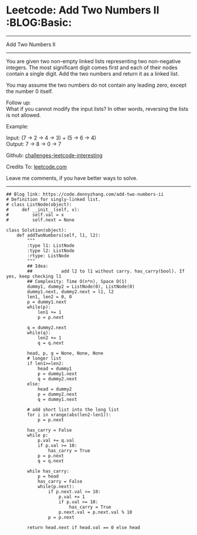 # Leetcode: Add Two Numbers II     :BLOG:Basic:


---

Add Two Numbers II  

---

You are given two non-empty linked lists representing two non-negative integers. The most significant digit comes first and each of their nodes contain a single digit. Add the two numbers and return it as a linked list.  

You may assume the two numbers do not contain any leading zero, except the number 0 itself.  

Follow up:  
What if you cannot modify the input lists? In other words, reversing the lists is not allowed.  

Example:  

Input: (7 -> 2 -> 4 -> 3) + (5 -> 6 -> 4)  
Output: 7 -> 8 -> 0 -> 7  

Github: [challenges-leetcode-interesting](https://github.com/DennyZhang/challenges-leetcode-interesting/tree/master/add-two-numbers-ii)  

Credits To: [leetcode.com](https://leetcode.com/problems/add-two-numbers-ii/description/)  

Leave me comments, if you have better ways to solve.  

---

    ## Blog link: https://code.dennyzhang.com/add-two-numbers-ii
    # Definition for singly-linked list.
    # class ListNode(object):
    #     def __init__(self, x):
    #         self.val = x
    #         self.next = None
    
    class Solution(object):
        def addTwoNumbers(self, l1, l2):
            """
            :type l1: ListNode
            :type l2: ListNode
            :rtype: ListNode
            """
            ## Idea:
            ##           add l2 to l1 without carry. has_carry(bool). If yes, keep checking l1
            ## Complexity: Time O(n*n), Space O(1)
            dummy1, dummy2 = ListNode(0), ListNode(0)
            dummy1.next, dummy2.next = l1, l2
            len1, len2 = 0, 0
            p = dummy1.next
            while(p):
                len1 += 1
                p = p.next
    
            q = dummy2.next
            while(q):
                len2 += 1
                q = q.next
    
            head, p, q = None, None, None
            # longer list
            if len1>=len2:
                head = dummy1
                p = dummy1.next
                q = dummy2.next
            else:
                head = dummy2
                p = dummy2.next
                q = dummy1.next
    
            # add short list into the long list
            for i in xrange(abs(len2-len1)):
                p = p.next
    
            has_carry = False
            while p:
                p.val += q.val
                if p.val >= 10:
                    has_carry = True
                p = p.next
                q = q.next
    
            while has_carry:
                p = head
                has_carry = False
                while(p.next):
                    if p.next.val >= 10:
                        p.val += 1
                        if p.val >= 10:
                            has_carry = True
                        p.next.val = p.next.val % 10
                    p = p.next
    
            return head.next if head.val == 0 else head